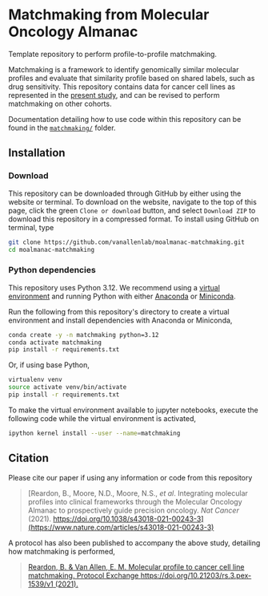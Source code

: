 # Matchmaking from Molecular Oncology Almanac
Template repository to perform profile-to-profile matchmaking. 

Matchmaking is a framework to identify genomically similar molecular profiles and evaluate that similarity profile based on shared labels, such as drug sensitivity. This repository contains data for cancer cell lines as represented in the [present study](https://www.nature.com/articles/s43018-021-00243-3), and can be revised to perform matchmaking on other cohorts.

Documentation detailing how to use code within this repository can be found in the [`matchmaking/`](matchmaking) folder.

## Installation
### Download
This repository can be downloaded through GitHub by either using the website or terminal. To download on the website, navigate to the top of this page, click the green `Clone or download` button, and select `Download ZIP` to download this repository in a compressed format. To install using GitHub on terminal, type 

```bash
git clone https://github.com/vanallenlab/moalmanac-matchmaking.git
cd moalmanac-matchmaking
```

### Python dependencies
This repository uses Python 3.12. We recommend using a [virtual environment](https://docs.python.org/3/tutorial/venv.html) and running Python with either [Anaconda](https://www.anaconda.com/download/) or  [Miniconda](https://conda.io/miniconda.html). 

Run the following from this repository's directory to create a virtual environment and install dependencies with Anaconda or Miniconda,
```bash
conda create -y -n matchmaking python=3.12
conda activate matchmaking
pip install -r requirements.txt
```

Or, if using base Python, 
```bash
virtualenv venv
source activate venv/bin/activate
pip install -r requirements.txt
```

To make the virtual environment available to jupyter notebooks, execute the following code while the virtual environment is activated,
```bash
ipython kernel install --user --name=matchmaking
```

## Citation
Please cite our paper if using any information or code from this repository  
> [Reardon, B., Moore, N.D., Moore, N.S., *et al*. Integrating molecular profiles into clinical frameworks through the Molecular Oncology Almanac to prospectively guide precision oncology. *Nat Cancer* (2021). https://doi.org/10.1038/s43018-021-00243-3](https://www.nature.com/articles/s43018-021-00243-3)

A protocol has also been published to accompany the above study, detailing how matchmaking is performed,
> [Reardon, B. & Van Allen, E. M. Molecular profile to cancer cell line matchmaking. Protocol Exchange https://doi.org/10.21203/rs.3.pex-1539/v1 (2021).](https://protocolexchange.researchsquare.com/article/pex-1539/v1)
